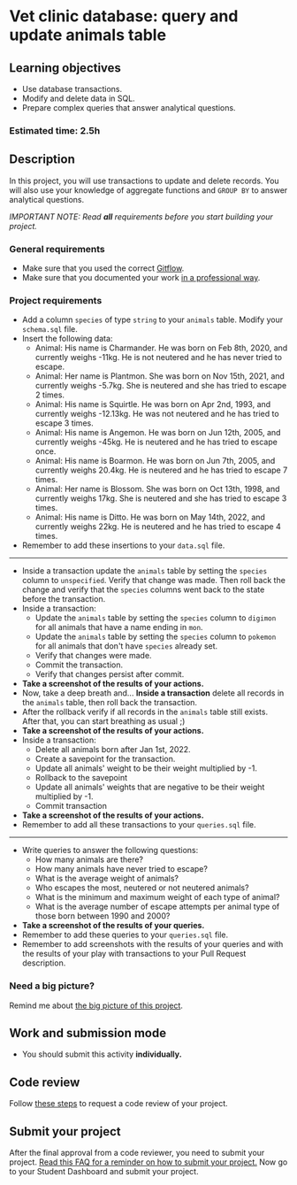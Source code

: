 # Vet clinic database: query and update animals table

## Learning objectives
- Use database transactions.
- Modify and delete data in SQL.
- Prepare complex queries that answer analytical questions.

### Estimated time: 2.5h

## Description
In this project, you will use transactions to update and delete records. You will also use your knowledge of aggregate functions and `GROUP BY` to answer analytical questions.

*IMPORTANT NOTE: Read **all** requirements before you start building your project.*

### General requirements

- Make sure that you used the correct [Gitflow](https://github.com/microverseinc/curriculum-transversal-skills/blob/main/git-github/articles/gitflow.md).
- Make sure that you documented your work [in a professional way](https://github.com/microverseinc/curriculum-transversal-skills/blob/main/documentation/articles/professional_repo_rules.md).

### Project requirements
- Add a column `species` of type `string` to your `animals` table. Modify your `schema.sql` file.
- Insert the following data:
  - Animal: His name is Charmander. He was born on Feb 8th, 2020, and currently weighs -11kg. He is not neutered and he has never tried to escape.
  - Animal: Her name is Plantmon. She was born on Nov 15th, 2021, and currently weighs -5.7kg. She is neutered and she has tried to escape 2 times.
  - Animal: His name is Squirtle. He was born on Apr 2nd, 1993, and currently weighs -12.13kg. He was not neutered and he has tried to escape 3 times.
  - Animal: His name is Angemon. He was born on Jun 12th, 2005, and currently weighs -45kg. He is neutered and he has tried to escape once.
  - Animal: His name is Boarmon. He was born on Jun 7th, 2005, and currently weighs 20.4kg. He is neutered and he has tried to escape 7 times.
  - Animal: Her name is Blossom. She was born on Oct 13th, 1998, and currently weighs 17kg. She is neutered and she has tried to escape 3 times.
  - Animal: His name is Ditto. He was born on May 14th, 2022, and currently weighs 22kg. He is neutered and he has tried to escape 4 times.
- Remember to add these insertions to your `data.sql` file.

----

- Inside a transaction update the `animals` table by setting the `species` column to `unspecified`. Verify that change was made. Then roll back the change and verify that the `species` columns went back to the state before the transaction.
- Inside a transaction:
  - Update the `animals` table by setting the `species` column to `digimon` for all animals that have a name ending in `mon`.
  - Update the `animals` table by setting the `species` column to `pokemon` for all animals that don't have `species` already set.
  - Verify that changes were made.
  - Commit the transaction.
  - Verify that changes persist after commit.
- **Take a screenshot of the results of your actions.**
- Now, take a deep breath and... **Inside a transaction** delete all records in the `animals` table, then roll back the transaction.
- After the rollback verify if all records in the `animals` table still exists. After that, you can start breathing as usual ;) 
- **Take a screenshot of the results of your actions.**
- Inside a transaction:
  - Delete all animals born after Jan 1st, 2022.
  - Create a savepoint for the transaction.
  - Update all animals' weight to be their weight multiplied by -1.
  - Rollback to the savepoint
  - Update all animals' weights that are negative to be their weight multiplied by -1.
  - Commit transaction
- **Take a screenshot of the results of your actions.**
- Remember to add all these transactions to your `queries.sql` file.

----
- Write queries to answer the following questions:
  - How many animals are there?
  - How many animals have never tried to escape?
  - What is the average weight of animals?
  - Who escapes the most, neutered or not neutered animals?
  - What is the minimum and maximum weight of each type of animal?
  - What is the average number of escape attempts per animal type of those born between 1990 and 2000?
- **Take a screenshot of the results of your queries.**
- Remember to add these queries to your `queries.sql` file.
- Remember to add screenshots with the results of your queries and with the results of your play with transactions to your Pull Request description.

### Need a big picture?

Remind me about [the big picture of this project](./sneak_peek.md).


## Work and submission mode

- You should submit this activity **individually.**

## Code review

Follow [these steps](https://github.com/microverseinc/curriculum-transversal-skills/blob/main/code-review/articles/how_to_ask_for_a_code_review.md) to request a code review of your project.

## Submit your project

After the final approval from a code reviewer, you need to submit your project.
[Read this FAQ for a reminder on how to submit your project.](https://microverse.zendesk.com/hc/en-us/articles/360061344234)
Now go to your Student Dashboard and submit your project.
